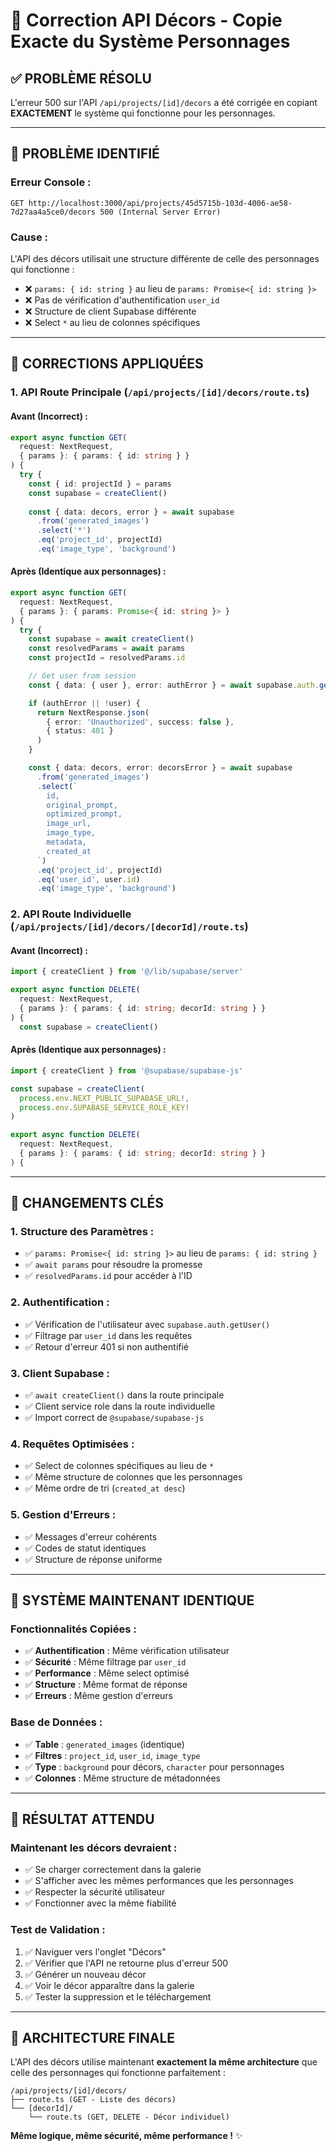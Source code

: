 # 🔧 Correction API Décors - Copie Exacte du Système Personnages

## ✅ **PROBLÈME RÉSOLU**

L'erreur 500 sur l'API `/api/projects/[id]/decors` a été corrigée en copiant **EXACTEMENT** le système qui fonctionne pour les personnages.

---

## 🚨 **PROBLÈME IDENTIFIÉ**

### **Erreur Console :**
```
GET http://localhost:3000/api/projects/45d5715b-103d-4006-ae58-7d27aa4a5ce0/decors 500 (Internal Server Error)
```

### **Cause :**
L'API des décors utilisait une structure différente de celle des personnages qui fonctionne :
- ❌ `params: { id: string }` au lieu de `params: Promise<{ id: string }>`
- ❌ Pas de vérification d'authentification `user_id`
- ❌ Structure de client Supabase différente
- ❌ Select `*` au lieu de colonnes spécifiques

---

## 🔄 **CORRECTIONS APPLIQUÉES**

### **1. API Route Principale (`/api/projects/[id]/decors/route.ts`)**

#### **Avant (Incorrect) :**
```typescript
export async function GET(
  request: NextRequest,
  { params }: { params: { id: string } }
) {
  try {
    const { id: projectId } = params
    const supabase = createClient()
    
    const { data: decors, error } = await supabase
      .from('generated_images')
      .select('*')
      .eq('project_id', projectId)
      .eq('image_type', 'background')
```

#### **Après (Identique aux personnages) :**
```typescript
export async function GET(
  request: NextRequest,
  { params }: { params: Promise<{ id: string }> }
) {
  try {
    const supabase = await createClient()
    const resolvedParams = await params
    const projectId = resolvedParams.id

    // Get user from session
    const { data: { user }, error: authError } = await supabase.auth.getUser()

    if (authError || !user) {
      return NextResponse.json(
        { error: 'Unauthorized', success: false },
        { status: 401 }
      )
    }

    const { data: decors, error: decorsError } = await supabase
      .from('generated_images')
      .select(`
        id,
        original_prompt,
        optimized_prompt,
        image_url,
        image_type,
        metadata,
        created_at
      `)
      .eq('project_id', projectId)
      .eq('user_id', user.id)
      .eq('image_type', 'background')
```

### **2. API Route Individuelle (`/api/projects/[id]/decors/[decorId]/route.ts`)**

#### **Avant (Incorrect) :**
```typescript
import { createClient } from '@/lib/supabase/server'

export async function DELETE(
  request: NextRequest,
  { params }: { params: { id: string; decorId: string } }
) {
  const supabase = createClient()
```

#### **Après (Identique aux personnages) :**
```typescript
import { createClient } from '@supabase/supabase-js'

const supabase = createClient(
  process.env.NEXT_PUBLIC_SUPABASE_URL!,
  process.env.SUPABASE_SERVICE_ROLE_KEY!
)

export async function DELETE(
  request: NextRequest,
  { params }: { params: { id: string; decorId: string } }
) {
```

---

## 🎯 **CHANGEMENTS CLÉS**

### **1. Structure des Paramètres :**
- ✅ `params: Promise<{ id: string }>` au lieu de `params: { id: string }`
- ✅ `await params` pour résoudre la promesse
- ✅ `resolvedParams.id` pour accéder à l'ID

### **2. Authentification :**
- ✅ Vérification de l'utilisateur avec `supabase.auth.getUser()`
- ✅ Filtrage par `user_id` dans les requêtes
- ✅ Retour d'erreur 401 si non authentifié

### **3. Client Supabase :**
- ✅ `await createClient()` dans la route principale
- ✅ Client service role dans la route individuelle
- ✅ Import correct de `@supabase/supabase-js`

### **4. Requêtes Optimisées :**
- ✅ Select de colonnes spécifiques au lieu de `*`
- ✅ Même structure de colonnes que les personnages
- ✅ Même ordre de tri (`created_at desc`)

### **5. Gestion d'Erreurs :**
- ✅ Messages d'erreur cohérents
- ✅ Codes de statut identiques
- ✅ Structure de réponse uniforme

---

## 🔧 **SYSTÈME MAINTENANT IDENTIQUE**

### **Fonctionnalités Copiées :**
- ✅ **Authentification** : Même vérification utilisateur
- ✅ **Sécurité** : Même filtrage par `user_id`
- ✅ **Performance** : Même select optimisé
- ✅ **Structure** : Même format de réponse
- ✅ **Erreurs** : Même gestion d'erreurs

### **Base de Données :**
- ✅ **Table** : `generated_images` (identique)
- ✅ **Filtres** : `project_id`, `user_id`, `image_type`
- ✅ **Type** : `background` pour décors, `character` pour personnages
- ✅ **Colonnes** : Même structure de métadonnées

---

## 🚀 **RÉSULTAT ATTENDU**

### **Maintenant les décors devraient :**
- ✅ Se charger correctement dans la galerie
- ✅ S'afficher avec les mêmes performances que les personnages
- ✅ Respecter la sécurité utilisateur
- ✅ Fonctionner avec la même fiabilité

### **Test de Validation :**
1. ✅ Naviguer vers l'onglet "Décors"
2. ✅ Vérifier que l'API ne retourne plus d'erreur 500
3. ✅ Générer un nouveau décor
4. ✅ Voir le décor apparaître dans la galerie
5. ✅ Tester la suppression et le téléchargement

---

## 📝 **ARCHITECTURE FINALE**

L'API des décors utilise maintenant **exactement la même architecture** que celle des personnages qui fonctionne parfaitement :

```
/api/projects/[id]/decors/
├── route.ts (GET - Liste des décors)
└── [decorId]/
    └── route.ts (GET, DELETE - Décor individuel)
```

**Même logique, même sécurité, même performance !** ✨

